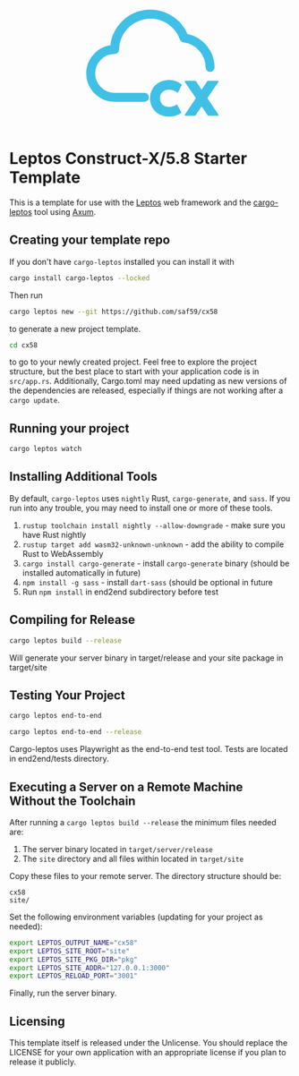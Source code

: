 <p align="center">
	<svg xmlns="http://www.w3.org/2000/svg" width="256" height="256" viewBox="0 0 400 400"><path d="M22 14a5 5 0 0 0-4.35-4.94A5.999 5.999 0 0 0 6 11a4 4 0 1 0 0 8h5" style="fill:none;stroke-width:1.5;stroke-linecap:round;stroke-linejoin:round;stroke:#40c0e7;stroke-opacity:1;stroke-miterlimit:4" transform="scale(16.66667)"/><path d="m287.59 282.375-10.586 20.84c-.156.293-.43.508-.762.586s-.664 0-.918-.215c-5.937-4.688-16.113-8.242-23.691-8.242-14.649 0-24.903 9.922-24.903 24.12 0 14.2 10.254 24.122 24.903 24.122 7.93 0 16.074-2.54 21.23-6.66.235-.215.586-.274.918-.235.313.079.586.274.742.567l11.739 21.387a1.115 1.115 0 0 1-.274 1.425c-8.886 7.032-20.156 10.45-34.453 10.45-30.469 0-52.578-21.485-52.578-51.055 0-29.59 22.11-51.055 52.578-51.055 13.926 0 25.977 4.238 35.781 12.598.391.351.508.898.274 1.367M390.023 273.965l-30.96 45.062 30.8 45.75c.45.684.504 1.551.114 2.27a2.2 2.2 0 0 1-1.942 1.168h-25.992a2.19 2.19 0 0 1-1.82-.961l-17.157-24.961-17.156 24.969c-.41.601-1.09.96-1.816.96h-25.985c-.812 0-1.57-.449-1.941-1.167a2.2 2.2 0 0 1 .11-2.266l30.792-45.762-30.96-45.062a2.22 2.22 0 0 1-.13-2.277 2.22 2.22 0 0 1 1.95-1.176h27.308c.739 0 1.422.363 1.832.972l15.996 23.782 16.008-23.782c.41-.609 1.09-.972 1.828-.972h27.301c.82 0 1.567.457 1.961 1.175a2.23 2.23 0 0 1-.14 2.278m0 0" style="stroke:none;fill-rule:nonzero;fill:#40c0e7;fill-opacity:1"/></svg>
</p>

# Leptos Construct-X/5.8 Starter Template

This is a template for use with the [Leptos](https://github.com/leptos-rs/leptos) web framework and the [cargo-leptos](https://github.com/akesson/cargo-leptos) tool using [Axum](https://github.com/tokio-rs/axum).

## Creating your template repo

If you don't have `cargo-leptos` installed you can install it with

```bash
cargo install cargo-leptos --locked
```

Then run
```bash
cargo leptos new --git https://github.com/saf59/cx58
```

to generate a new project template.

```bash
cd cx58
```

to go to your newly created project.
Feel free to explore the project structure, but the best place to start with your application code is in `src/app.rs`.
Additionally, Cargo.toml may need updating as new versions of the dependencies are released, especially if things are not working after a `cargo update`.

## Running your project

```bash
cargo leptos watch
```

## Installing Additional Tools

By default, `cargo-leptos` uses `nightly` Rust, `cargo-generate`, and `sass`. If you run into any trouble, you may need to install one or more of these tools.

1. `rustup toolchain install nightly --allow-downgrade` - make sure you have Rust nightly
2. `rustup target add wasm32-unknown-unknown` - add the ability to compile Rust to WebAssembly
3. `cargo install cargo-generate` - install `cargo-generate` binary (should be installed automatically in future)
4. `npm install -g sass` - install `dart-sass` (should be optional in future
5. Run `npm install` in end2end subdirectory before test

## Compiling for Release
```bash
cargo leptos build --release
```

Will generate your server binary in target/release and your site package in target/site

## Testing Your Project
```bash
cargo leptos end-to-end
```

```bash
cargo leptos end-to-end --release
```

Cargo-leptos uses Playwright as the end-to-end test tool.
Tests are located in end2end/tests directory.

## Executing a Server on a Remote Machine Without the Toolchain
After running a `cargo leptos build --release` the minimum files needed are:

1. The server binary located in `target/server/release`
2. The `site` directory and all files within located in `target/site`

Copy these files to your remote server. The directory structure should be:
```text
cx58
site/
```
Set the following environment variables (updating for your project as needed):
```sh
export LEPTOS_OUTPUT_NAME="cx58"
export LEPTOS_SITE_ROOT="site"
export LEPTOS_SITE_PKG_DIR="pkg"
export LEPTOS_SITE_ADDR="127.0.0.1:3000"
export LEPTOS_RELOAD_PORT="3001"
```
Finally, run the server binary.

## Licensing

This template itself is released under the Unlicense. You should replace the LICENSE for your own application with an appropriate license if you plan to release it publicly.
